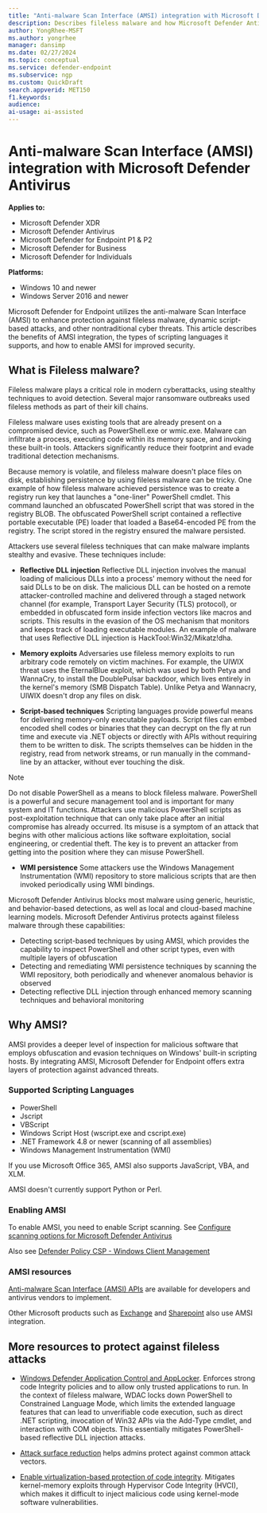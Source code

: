 ```yaml
---
title: "Anti-malware Scan Interface (AMSI) integration with Microsoft Defender Antivirus"
description: Describes fileless malware and how Microsoft Defender Antivirus uses AMSI to protect against hidden threats.
author: YongRhee-MSFT
ms.author: yongrhee
manager: dansimp
ms.date: 02/27/2024
ms.topic: conceptual
ms.service: defender-endpoint
ms.subservice: ngp
ms.custom: QuickDraft
search.appverid: MET150
f1.keywords:
audience:
ai-usage: ai-assisted
---
```


# Anti-malware Scan Interface (AMSI) integration with Microsoft Defender Antivirus

__Applies to:__

- Microsoft Defender XDR
- Microsoft Defender Antivirus
- Microsoft Defender for Endpoint P1 & P2
- Microsoft Defender for Business
- Microsoft Defender for Individuals

__Platforms:__

- Windows 10 and newer
- Windows Server 2016 and newer

Microsoft Defender for Endpoint utilizes the anti-malware Scan Interface (AMSI) to enhance protection against fileless malware, dynamic script-based attacks, and other nontraditional cyber threats. This article describes the benefits of AMSI integration, the types of scripting languages it supports, and how to enable AMSI for improved security.

## What is Fileless malware?

Fileless malware plays a critical role in modern cyberattacks, using stealthy techniques to avoid detection. Several major ransomware outbreaks used fileless methods as part of their kill chains.

Fileless malware uses existing tools that are already present on a compromised device, such as PowerShell.exe or wmic.exe. Malware can infiltrate a process, executing code within its memory space, and invoking these built-in tools. Attackers significantly reduce their footprint and evade traditional detection mechanisms.

Because memory is volatile, and fileless malware doesn't place files on disk, establishing persistence by using fileless malware can be tricky. One example of how fileless malware achieved persistence was to create a registry run key that launches a "one-liner" PowerShell cmdlet. This command launched an obfuscated PowerShell script that was stored in the registry BLOB. The obfuscated PowerShell script contained a reflective portable executable (PE) loader that loaded a Base64-encoded PE from the registry. The script stored in the registry ensured the malware persisted.

Attackers use several fileless techniques that can make malware implants stealthy and evasive. These techniques include:

- **Reflective DLL injection** Reflective DLL injection involves the manual loading of malicious DLLs into a process' memory without the need for said DLLs to be on disk. The malicious DLL can be hosted on a remote attacker-controlled machine and delivered through a staged network channel (for example, Transport Layer Security (TLS) protocol), or embedded in obfuscated form inside infection vectors like macros and scripts. This results in the evasion of the OS mechanism that monitors and keeps track of loading executable modules. An example of malware that uses Reflective DLL injection is HackTool:Win32/Mikatz!dha.

- **Memory exploits** Adversaries use fileless memory exploits to run arbitrary code remotely on victim machines. For example, the UIWIX threat uses the EternalBlue exploit, which was used by both Petya and WannaCry, to install the DoublePulsar backdoor, which lives entirely in the kernel's memory (SMB Dispatch Table). Unlike Petya and Wannacry, UIWIX doesn't drop any files on disk.

- **Script-based techniques** Scripting languages provide powerful means for delivering memory-only executable payloads. Script files can embed encoded shell codes or binaries that they can decrypt on the fly at run time and execute via .NET objects or directly with APIs without requiring them to be written to disk. The scripts themselves can be hidden in the registry, read from network streams, or run manually in the command-line by an attacker, without ever touching the disk.

> [!NOTE]
> Do not disable PowerShell as a means to block fileless malware. PowerShell is a powerful and secure management tool and is important for many system and IT functions. Attackers use malicious PowerShell scripts as post-exploitation technique that can only take place after an initial compromise has already occurred. Its misuse is a symptom of an attack that begins with other malicious actions like software exploitation, social engineering, or credential theft. The key is to prevent an attacker from getting into the position where they can misuse PowerShell.

- **WMI persistence** Some attackers use the Windows Management Instrumentation (WMI) repository to store malicious scripts that are then invoked periodically using WMI bindings.

Microsoft Defender Antivirus blocks most malware using generic, heuristic, and behavior-based detections, as well as local and cloud-based machine learning models. Microsoft Defender Antivirus protects against fileless malware through these capabilities:

- Detecting script-based techniques by using AMSI, which provides the capability to inspect PowerShell and other script types, even with multiple layers of obfuscation
- Detecting and remediating WMI persistence techniques by scanning the WMI repository, both periodically and whenever anomalous behavior is observed
- Detecting reflective DLL injection through enhanced memory scanning techniques and behavioral monitoring

## Why AMSI?

AMSI provides a deeper level of inspection for malicious software that employs obfuscation and evasion techniques on Windows' built-in scripting hosts. By integrating AMSI, Microsoft Defender for Endpoint offers extra layers of protection against advanced threats.

### Supported Scripting Languages

- PowerShell
- Jscript
- VBScript
- Windows Script Host (wscript.exe and cscript.exe)
- .NET Framework 4.8 or newer (scanning of all assemblies)
- Windows Management Instrumentation (WMI)

If you use Microsoft Office 365, AMSI also supports JavaScript, VBA, and XLM.

AMSI doesn't currently support Python or Perl.

### Enabling AMSI

To enable AMSI, you need to enable Script scanning. See [Configure scanning options for Microsoft Defender Antivirus](configure-advanced-scan-types-microsoft-defender-antivirus.md)

Also see [Defender Policy CSP - Windows Client Management](/windows/client-management/mdm/policy-csp-defender)

### AMSI resources

[Anti-malware Scan Interface (AMSI) APIs](/windows/win32/amsi/antimalware-scan-interface-portal) are available for developers and antivirus vendors to implement.

Other Microsoft products such as [Exchange](https://techcommunity.microsoft.com/t5/exchange-team-blog/more-about-amsi-integration-with-exchange-server/ba-p/2572371) and [Sharepoint](https://techcommunity.microsoft.com/t5/microsoft-sharepoint-blog/cyberattack-protection-by-default-and-other-enhancements-to/ba-p/3925641) also use AMSI
integration.

## More resources to protect against fileless attacks

- [Windows Defender Application Control and AppLocker](/windows/security/application-security/application-control/windows-defender-application-control/wdac-and-applocker-overview). Enforces strong code Integrity policies and to allow only trusted applications to run. In the context of fileless malware, WDAC locks down PowerShell to Constrained Language Mode, which limits the extended language features that can lead to unverifiable code execution, such as direct .NET scripting, invocation of Win32 APIs via the Add-Type cmdlet, and interaction with COM objects. This essentially mitigates PowerShell-based reflective DLL injection attacks.

- [Attack surface reduction](overview-attack-surface-reduction.md) helps admins protect against common attack vectors.

- [Enable virtualization-based protection of code integrity](/windows/security/hardware-security/enable-virtualization-based-protection-of-code-integrity). Mitigates kernel-memory exploits  through Hypervisor Code Integrity (HVCI), which makes it difficult to inject malicious code using kernel-mode software vulnerabilities.
